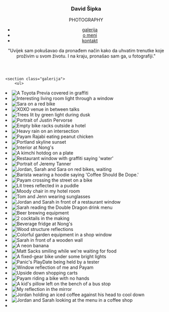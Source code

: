 <!DOCTYPE html>
<html>
<head>
	<title></title>
	<link rel="preconnect" href="https://fonts.gstatic.com">
	<link href="https://fonts.googleapis.com/css2?family=Dancing+Script:wght@500&display=swap" rel="stylesheet">
	<link rel="preconnect" href="https://fonts.gstatic.com">
<link href="https://fonts.googleapis.com/css2?family=Goldman&display=swap" rel="stylesheet">
<link rel="preconnect" href="https://fonts.gstatic.com">
<link href="https://fonts.googleapis.com/css2?family=Noto+Sans+JP&display=swap" rel="stylesheet">
<link rel="preconnect" href="https://fonts.gstatic.com">
<link href="https://fonts.googleapis.com/css2?family=Crimson+Pro:ital,wght@1,300&display=swap" rel="stylesheet">
<link rel="preconnect" href="https://fonts.gstatic.com">
<link href="https://fonts.googleapis.com/css2?family=Raleway&display=swap" rel="stylesheet">
	<meta charset="utf-8">
	<link rel="stylesheet" type="text/css" href="style.css">
</head>
<body>
	<header>
		<nav>
			<!--img class="logo" src="img/logo.jpg"-->
			<div class="logo">
				<h3>David Šipka</h3>
				<p>PHOTOGRAPHY</p>
			</div>
			<ul class="nav">
				<li><a href="#" class="active">galerija</a></li>
				<li><a href="#">o meni</a></li>
				<li><a href="#">kontakt</a></li>
			</ul>
		</nav>
		<div class="home">
			<div class="layer">
				<div class="quote">
					<p>
						"Uvijek sam pokušavao da pronađem način kako da uhvatim trenutke koje proživim u svom životu. I na kraju, pronašao sam ga, u fotografiji."
					</p>
				</div>
			</div>
		</div>
	</header>

	<section class="galerija">
		<ul>
  <li>
    <img src="https://res.cloudinary.com/css-tricks/image/upload/f_auto,q_auto/v1568814785/photostream-photos/DSC05466_kwlv0n.jpg" alt="A Toyota Previa covered in graffiti" loading="lazy">
  </li>
  <li>
    <img src="https://res.cloudinary.com/css-tricks/image/upload/f_auto,q_auto/v1568814785/photostream-photos/DSC05621_zgtcco.jpg" alt="Interesting living room light through a window" loading="lazy">
  </li>
  <li>
    <img src="https://res.cloudinary.com/css-tricks/image/upload/f_auto,q_auto/v1568814785/photostream-photos/DSC05513_gfbiwi.jpg" alt="Sara on a red bike" loading="lazy">
  </li>
  <li>
    <img src="https://res.cloudinary.com/css-tricks/image/upload/f_auto,q_auto/v1568814785/photostream-photos/DSC05588_nb0dma.jpg" alt="XOXO venue in between talks" loading="lazy">
  </li>
  <li>
    <img src="https://res.cloudinary.com/css-tricks/image/upload/f_auto,q_auto/v1568814785/photostream-photos/DSC05459_ziuomy.jpg" alt="Trees lit by green light during dusk" loading="lazy">
  </li>
  <li>
    <img src="https://res.cloudinary.com/css-tricks/image/upload/f_auto,q_auto/v1568814785/photostream-photos/DSC05586_oj8jfo.jpg" alt="Portrait of Justin Pervorse" loading="lazy">
  </li>
  <li>
    <img src="https://res.cloudinary.com/css-tricks/image/upload/f_auto,q_auto/v1568814785/photostream-photos/DSC05465_dtkwef.jpg" alt="Empty bike racks outside a hotel" loading="lazy">
  </li>
  <li>
    <img src="https://res.cloudinary.com/css-tricks/image/upload/f_auto,q_auto/v1568814785/photostream-photos/DSC05626_ytsf3j.jpg" alt="Heavy rain on an intersection" loading="lazy">
  </li>
  <li>
    <img src="https://res.cloudinary.com/css-tricks/image/upload/f_auto,q_auto/v1568814785/photostream-photos/DSC05449_l9kukz.jpg" alt="Payam Rajabi eating peanut chicken" loading="lazy">
  </li>
  <li>
    <img src="https://res.cloudinary.com/css-tricks/image/upload/f_auto,q_auto/v1568814785/photostream-photos/DSC05544_aczrb9.jpg" alt="Portland skyline sunset" loading="lazy">
  </li>
  <li>
    <img src="https://res.cloudinary.com/css-tricks/image/upload/f_auto,q_auto/v1568814785/photostream-photos/DSC05447_mvffor.jpg" alt="Interior at Nong's" loading="lazy">
  </li>
  <li>
    <img src="https://res.cloudinary.com/css-tricks/image/upload/f_auto,q_auto/v1568814784/photostream-photos/DSC05501_yirmq8.jpg" alt="A kimchi hotdog on a plate" loading="lazy">
  </li>
  <li>
    <img src="https://res.cloudinary.com/css-tricks/image/upload/f_auto,q_auto/v1568814784/photostream-photos/DSC05624_f5b2ud.jpg" alt="Restaurant window with graffiti saying 'water'" loading="lazy">
  </li>
  <li>
    <img src="https://res.cloudinary.com/css-tricks/image/upload/f_auto,q_auto/v1568814784/photostream-photos/DSC05623_dcpfva.jpg" alt="Portrait of Jeremy Tanner" loading="lazy">
  </li>
  <li>
    <img src="https://res.cloudinary.com/css-tricks/image/upload/f_auto,q_auto/v1568814784/photostream-photos/DSC05515_d2gzut.jpg" alt="Jordan, Sarah and Sara on red bikes, waiting" loading="lazy">
  </li>
  <li>
    <img src="https://res.cloudinary.com/css-tricks/image/upload/f_auto,q_auto/v1568814784/photostream-photos/DSC05581_ceocwv.jpg" alt="Barista wearing a hoodie saying 'Coffee Should Be Dope.'" loading="lazy">
  </li>
  <li>
    <img src="https://res.cloudinary.com/css-tricks/image/upload/f_auto,q_auto/v1568814784/photostream-photos/DSC05517_ni2k0p.jpg" alt="Payam crossing the street on a bike" loading="lazy">
  </li>
  <li>
    <img src="https://res.cloudinary.com/css-tricks/image/upload/f_auto,q_auto/v1568814783/photostream-photos/DSC05620_qfwycq.jpg" alt="Lit trees reflected in a puddle" loading="lazy">
  </li>
  <li>
    <img src="https://res.cloudinary.com/css-tricks/image/upload/f_auto,q_auto/v1568814783/photostream-photos/DSC05462_b33uvp.jpg" alt="Moody chair in my hotel room" loading="lazy">
  </li>
  <li>
    <img src="https://res.cloudinary.com/css-tricks/image/upload/f_auto,q_auto/v1568814783/photostream-photos/DSC05489_mqzktl.jpg" alt="Tom and Jenn wearing sunglasses" loading="lazy">
  </li>
  <li>
    <img src="https://res.cloudinary.com/css-tricks/image/upload/f_auto,q_auto/v1568814783/photostream-photos/DSC05476_dlkjza.jpg" alt="Jordan and Sarah in front of a restaurant window" loading="lazy">
  </li>
  <li>
    <img src="https://res.cloudinary.com/css-tricks/image/upload/f_auto,q_auto/v1568814783/photostream-photos/DSC05497_abbd3c.jpg" alt="Sarah reading the Double Dragon drink menu" loading="lazy">
  </li>
  <li>
    <img src="https://res.cloudinary.com/css-tricks/image/upload/f_auto,q_auto/v1568814782/photostream-photos/DSC05487_fcdv7t.jpg" alt="Beer brewing equipment" loading="lazy">
  </li>
  <li>
    <img src="https://res.cloudinary.com/css-tricks/image/upload/f_auto,q_auto/v1568814782/photostream-photos/DSC05493_q6njbk.jpg" alt="2 cocktails in the making" loading="lazy">
  </li>
  <li>
    <img src="https://res.cloudinary.com/css-tricks/image/upload/f_auto,q_auto/v1568814782/photostream-photos/DSC05446_xj60ff.jpg" alt="Beverage fridge at Nong's" loading="lazy">
  </li>
  <li>
    <img src="https://res.cloudinary.com/css-tricks/image/upload/f_auto,q_auto/v1568814782/photostream-photos/DSC05559_hu49zx.jpg" alt="Wood structure reflections" loading="lazy">
  </li>
  <li>
    <img src="https://res.cloudinary.com/css-tricks/image/upload/f_auto,q_auto/v1568814782/photostream-photos/DSC05482_dtrj02.jpg" alt="Colorful garden equipment in a shop window" loading="lazy">
  </li>
  <li>
    <img src="https://res.cloudinary.com/css-tricks/image/upload/f_auto,q_auto/v1568814782/photostream-photos/DSC05565_dx5rp6.jpg" alt="Sarah in front of a wooden wall" loading="lazy">
  </li>
  <li>
    <img src="https://res.cloudinary.com/css-tricks/image/upload/f_auto,q_auto/v1568814782/photostream-photos/DSC05613_o9af2z.jpg" alt="A neon banana" loading="lazy">
  </li>
  <li>
    <img src="https://res.cloudinary.com/css-tricks/image/upload/f_auto,q_auto/v1568814782/photostream-photos/DSC05469_fdxdzx.jpg" alt="Matt Sacks smiling while we're waiting for food" loading="lazy">
  </li>
  <li>
    <img src="https://res.cloudinary.com/css-tricks/image/upload/f_auto,q_auto/v1568814782/photostream-photos/DSC05558_yq2tnz.jpg" alt="A fixed-gear bike under some bright lights" loading="lazy">
  </li>
  <li>
    <img src="https://res.cloudinary.com/css-tricks/image/upload/f_auto,q_auto/v1568814781/photostream-photos/DSC05483_dyiuya.jpg" alt="Panic's PlayDate being held by a tester" loading="lazy">
  </li>
  <li>
    <img src="https://res.cloudinary.com/css-tricks/image/upload/f_auto,q_auto/v1568814781/photostream-photos/DSC05468_xzbtcd.jpg" alt="Window reflection of me and Payam" loading="lazy">
  </li>
  <li>
    <img src="https://res.cloudinary.com/css-tricks/image/upload/f_auto,q_auto/v1568814781/photostream-photos/DSC05457_nloycw.jpg" alt="Upside down shopping carts" loading="lazy">
  </li>
  <li>
    <img src="https://res.cloudinary.com/css-tricks/image/upload/f_auto,q_auto/v1568814781/photostream-photos/DSC05522_mekpec.jpg" alt="Payam riding a bike with no hands" loading="lazy">
  </li>
  <li>
    <img src="https://res.cloudinary.com/css-tricks/image/upload/f_auto,q_auto/v1568814781/photostream-photos/DSC05611_lbwtmk.jpg" alt="A kid's pillow left on the bench of a bus stop" loading="lazy">
  </li>
  <li>
    <img src="https://res.cloudinary.com/css-tricks/image/upload/f_auto,q_auto/v1568814781/photostream-photos/DSC05572_xfvij7.jpg" alt="My reflection in the mirror" loading="lazy">
  </li>
  <li>
    <img src="https://res.cloudinary.com/css-tricks/image/upload/f_auto,q_auto/v1568814781/photostream-photos/DSC05481_gnljae.jpg" alt="Jordan holding an iced coffee against his head to cool down" loading="lazy">
  </li>
  <li>
    <img src="https://res.cloudinary.com/css-tricks/image/upload/f_auto,q_auto/v1568814781/photostream-photos/DSC05480_zkw8sm.jpg" alt="Jordan and Sarah looking at the menu in a coffee shop" loading="lazy">
  </li>
  <li></li>
</ul>
	</section>
</body>
</html>
